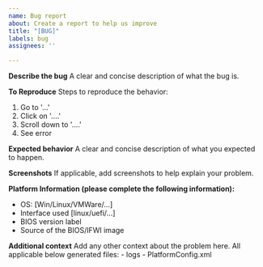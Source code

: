 ```yaml
---
name: Bug report
about: Create a report to help us improve
title: "[BUG]"
labels: bug
assignees: ''

---
```


**Describe the bug**
A clear and concise description of what the bug is.

**To Reproduce**
Steps to reproduce the behavior:
1. Go to '...'
2. Click on '....'
3. Scroll down to '....'
4. See error

**Expected behavior**
A clear and concise description of what you expected to happen.

**Screenshots**
If applicable, add screenshots to help explain your problem.

**Platform Information (please complete the following information):**
 - OS: [Win/Linux/VMWare/...]
 - Interface used [linux/uefi/...]
 - BIOS version label
 - Source of the BIOS/IFWI image

**Additional context**
Add any other context about the problem here.
All applicable below generated files:
    - logs
    - PlatformConfig.xml
